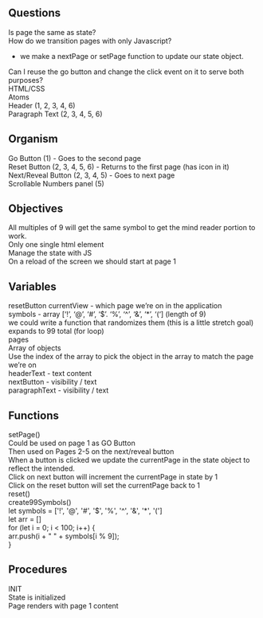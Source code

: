 ## Questions
Is page the same as state?  
How do we transition pages with only Javascript?   
- we make a nextPage or setPage function to update our state object.   

Can I reuse the go button and change the click event on it to serve both purposes?  
HTML/CSS  
Atoms  
Header (1, 2, 3, 4, 6)  
Paragraph Text (2, 3, 4, 5, 6)  

## Organism
Go Button (1) - Goes to the second page   
Reset Button (2, 3, 4, 5, 6) - Returns to the first page (has icon in it)  
Next/Reveal Button (2, 3, 4, 5) - Goes to next page  
Scrollable Numbers panel (5)  

## Objectives
All multiples of 9 will get the same symbol to get the mind reader portion to work.  
Only one single html element  
Manage the state with JS  
On a reload of the screen we should start at page 1  

## Variables
resetButton 
currentView - which page we’re on in the application  
symbols - array [‘!’, ‘@’, ‘#’, ‘$’. ‘%’, ‘^’, ‘&’, ‘*’, ‘(‘] (length of 9)  
we could write a function that randomizes them (this is a little stretch goal)  
expands to 99 total (for loop)  
pages  
Array of objects  
Use the index of the array to pick the object in the array to match the page we’re on  
headerText - text content  
nextButton - visibility / text  
paragraphText - visibility / text  

## Functions
setPage()  
Could be used on page 1 as GO Button  
Then used on Pages 2-5 on the next/reveal button  
When a button is clicked we update the currentPage in the state object to reflect the intended.   
Click on next button will increment the currentPage in state by 1  
Click on the reset button will set the currentPage back to 1  
reset()  
create99Symbols()  
let symbols = ['!', '@', '#', '$', '%', '^', '&', '*', '(']  
let arr = []  
for (let i = 0; i < 100; i++) {  
    		arr.push(i + " " + symbols[i % 9]);  
}  



## Procedures

INIT  
    State is initialized  
    Page renders with page 1 content  

